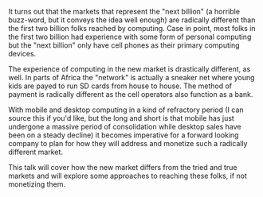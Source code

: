 It turns out that the markets that represent the "next billion" (a horrible buzz-word, but it conveys the idea well enough) are radically different than the first two billion folks reached by computing.  Case in point, most folks in the first two billion had experience with some form of personal computing but the "next billion" only have cell phones as their primary computing devices.

The experience of computing in the new market is drastically different, as well.  In parts of Africa the "network" is actually a sneaker net where young kids are payed to run SD cards from house to house.  The method of payment is radically different as the cell operators also function as a bank.

With mobile and desktop computing in a kind of refractory period (I can source this if you'd like, but the long and short is that mobile has just undergone a massive period of consolidation while desktop sales have been on a steady decline) it becomes imperative for a forward looking company to plan for how they will address and monetize such a radically different market.

This talk will cover how the new market differs from the tried and true markets and will explore some approaches to reaching these folks, if not monetizing them.